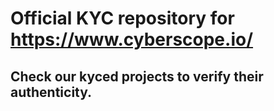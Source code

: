 # Official KYC repository for https://www.cyberscope.io/
## Check our kyced projects to verify their authenticity.
